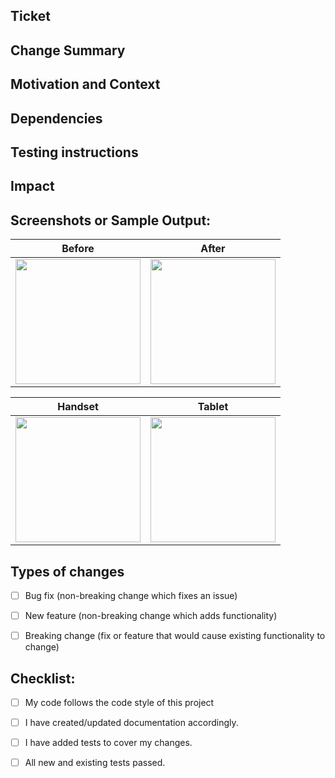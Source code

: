 <!--- In the Title field above, populate with the ticket number and summary
<!--- Example: DTCITA-XXXXX: Summary -->

## Ticket
<!--- If it fixes an open issue, please link to the issue here.
<!--- Example: [DTCITA-XXXXX](https://jira.disney.com/browse/ESPNAPP-XXXXX) -->


## Change Summary
<!--- Describe your changes in detail -->


## Motivation and Context
<!--- Why is this change required? What problem does it solve? -->


## Dependencies
<!--- List any dependent PRs or tickets this change relies on -->


## Testing instructions
<!--- Please describe in detail how to test your changes. -->


## Impact
<!--- What areas of the app are impacted by your change? -->


## Screenshots or Sample Output:
|                   Before                   |                   After                   |
| ------------------------------------------ | ----------------------------------------- |
| <img width="200" src="Insert before src"/> | <img width="200" src="Insert after src"/> |

|                   Handset                   |                   Tablet                   |
| ------------------------------------------- | ------------------------------------------ |
| <img width="200" src="Insert Handset src"/> | <img width="200" src="Insert Tablet src"/> |


## Types of changes
<!--- What types of changes does your code introduce? Put an `x` in all the boxes that apply:
<!--- When filled in the box should look like `[x]` with no spaces inside the `[` or `]`
<!--- Alternatively, you can click the box to fill them in after submitting the PR -->
- [ ] Bug fix (non-breaking change which fixes an issue)
- [ ] New feature (non-breaking change which adds functionality)
- [ ] Breaking change (fix or feature that would cause existing functionality to change)


## Checklist:
<!--- Go over all the following points, and put an `x` in all the boxes that apply.
<!--- When filled in the box should look like `[x]` with no spaces inside the `[` or `]`
<!--- Alternatively, you can click the box to fill them in after submitting the PR
<!--- If you're unsure about any of these, don't hesitate to ask. We're here to help! -->
- [ ] My code follows the code style of this project
- [ ] I have created/updated documentation accordingly.
- [ ] I have added tests to cover my changes.
- [ ] All new and existing tests passed.


